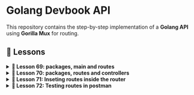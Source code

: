 # Golang Devbook API

This repository contains the step-by-step implementation of a **Golang API** using **Gorilla Mux** for routing.

## 🔹 Lessons

<details>
  <summary><strong>📌 Lesson 69: packages, main and routes</strong></summary>

### 1️⃣ Comands:
```sh
go mod init api
touch main.go
code main.go
go get github.com/gorilla/mux
mkdir src
cd src
mkdir router && cd router && touch router.go && code router.go
```
</details>

<details>
  <summary><strong>📌 Lesson 70: packages, routes and controllers</strong></summary>

### 1️⃣ Comands:
```sh
mkdir -p src/router/routes && touch src/router/routes/routes.go
code src/router/routes/routes.go
touch src/router/routes/user.go
code src/router/routes/user.go
mkdir -p src/controllers
touch src/controllers/usuarios.go
code src/controllers/usuarios.go

```
</details>

<details>
  <summary><strong>📌 Lesson 71: Inseting routes inside the router</strong></summary>
  Play the routes into the router

</details>

<details>
  <summary><strong>📌 Lesson 72: Testing routes in postman</strong></summary>

  ### 1️⃣ Comands:
```sh
mkdir postman
```
</details>
